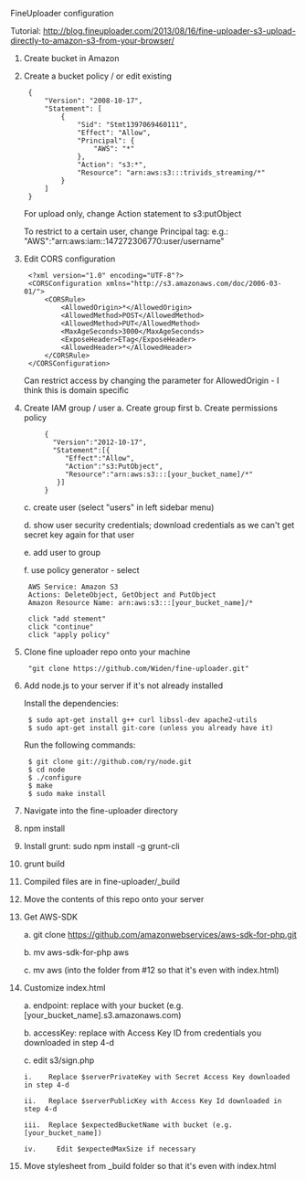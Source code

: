 FineUploader configuration


Tutorial: http://blog.fineuploader.com/2013/08/16/fine-uploader-s3-upload-directly-to-amazon-s3-from-your-browser/


1. Create bucket in Amazon 
2. Create a bucket policy / or edit existing

		{
			"Version": "2008-10-17",
			"Statement": [
				{
					"Sid": "Stmt1397069460111",
					"Effect": "Allow",
					"Principal": {
						"AWS": "*"
					},
					"Action": "s3:*",
					"Resource": "arn:aws:s3:::trivids_streaming/*"
				}
			]
		}

	For upload only, change Action statement to s3:putObject

	To restrict to a certain user, change Principal tag:
		e.g.:	"AWS":"arn:aws:iam::147272306770:user/username"

3. Edit CORS configuration

		<?xml version="1.0" encoding="UTF-8"?>
		<CORSConfiguration xmlns="http://s3.amazonaws.com/doc/2006-03-01/">
		    <CORSRule>
		        <AllowedOrigin>*</AllowedOrigin>
		        <AllowedMethod>POST</AllowedMethod>
		        <AllowedMethod>PUT</AllowedMethod>
		        <MaxAgeSeconds>3000</MaxAgeSeconds>
		        <ExposeHeader>ETag</ExposeHeader>
		        <AllowedHeader>*</AllowedHeader>
		    </CORSRule>
		</CORSConfiguration>

	Can restrict access by changing the parameter for AllowedOrigin - I think this is domain specific

4. Create IAM group / user
	a. Create group first
	b. Create permissions policy

			{
			  "Version":"2012-10-17",
			  "Statement":[{
			     "Effect":"Allow",
			     "Action":"s3:PutObject",
			     "Resource":"arn:aws:s3:::[your_bucket_name]/*"
			   }]
			}

	c. create user (select "users" in left sidebar menu)

	d. show user security credentials; download credentials as we can't get secret key again for that user
	
	e. add user to group
	
	f. use policy generator - select

		AWS Service: Amazon S3
		Actions: DeleteObject, GetObject and PutObject
		Amazon Resource Name: arn:aws:s3:::[your_bucket_name]/*

		click "add stement"
		click "continue"
		click "apply policy"

5. Clone fine uploader repo onto your machine

		"git clone https://github.com/Widen/fine-uploader.git"

6. Add node.js to your server if it's not already installed

	Install the dependencies:

		$ sudo apt-get install g++ curl libssl-dev apache2-utils
		$ sudo apt-get install git-core (unless you already have it)

	Run the following commands:

		$ git clone git://github.com/ry/node.git
		$ cd node
		$ ./configure
		$ make
		$ sudo make install

7. Navigate into the fine-uploader directory

8. npm install

9. Install grunt: sudo npm install -g grunt-cli

10. grunt build

11. Compiled files are in fine-uploader/_build

12. Move the contents of this repo onto your server 

13. Get AWS-SDK

	a. git clone https://github.com/amazonwebservices/aws-sdk-for-php.git
	
	b. mv aws-sdk-for-php aws
	
	c. mv aws (into the folder from #12 so that it's even with index.html)

14. Customize index.html

	a. endpoint: replace with your bucket (e.g. [your_bucket_name].s3.amazonaws.com)

	b. accessKey: replace with Access Key ID from credentials you downloaded in step 4-d

	c. edit s3/sign.php

		i.    Replace $serverPrivateKey with Secret Access Key downloaded in step 4-d

		ii.   Replace $serverPublicKey with Access Key Id downloaded in step 4-d

		iii.  Replace $expectedBucketName with bucket (e.g. [your_bucket_name])

		iv. 	Edit $expectedMaxSize if necessary

15. Move stylesheet from _build folder so that it's even with index.html









